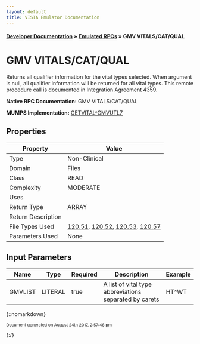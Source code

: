 ```yaml
---
layout: default
title: VISTA Emulator Documentation
---
```


#### [Developer Documentation](../index) &#187; [Emulated RPCs](TableOfContents) &#187; GMV VITALS/CAT/QUAL<br/>
# GMV VITALS/CAT/QUAL

Returns all qualifier information for the vital types selected. When argument is null, all qualifier information will be returned for all vital types. This remote procedure call is documented in Integration Agreement 4359.

**Native RPC Documentation:** GMV VITALS/CAT/QUAL

**MUMPS Implementation:** [GETVITAL^GMVUTL7](http://code.osehra.org/dox/Routine_GMVUTL7_source.html)

## Properties

Property | Value
--- | ---
Type | Non-Clinical
Domain | Files
Class | READ
Complexity | MODERATE
Uses | 
Return Type | ARRAY
Return Description | 
File Types Used | [120.51](../VDM/Gmrv_Vital_Type-120_51), [120.52](../VDM/Gmrv_Vital_Qualifier-120_52), [120.53](../VDM/Gmrv_Vital_Category-120_53), [120.57](../VDM/Gmrv_Vitals_Parameters-120_57)
Parameters Used | None


## Input Parameters

Name | Type | Required | Description | Example
--- | --- | --- | --- | ---
GMVLIST | LITERAL | true | A list of vital type abbreviations separated by carets | HT^WT

{::nomarkdown} <br/><p style="font-size: 11px">Document generated on August 24th 2017, 2:57:46 pm</p>{:/}